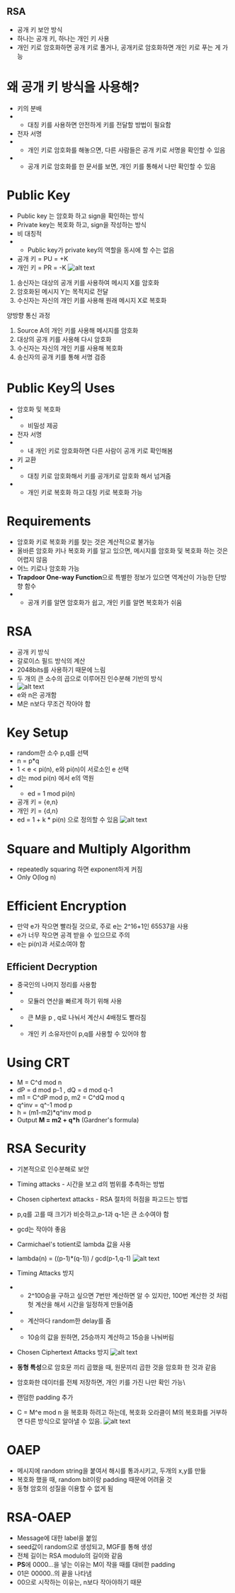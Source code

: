 ## RSA
- 공개 키 보안 방식
- 하나는 공개 키, 하나는 개인 키 사용
- 개인 키로 암호화하면 공개 키로 풀거나, 공개키로 암호화하면 개인 키로 푸는 게 가능

# 왜 공개 키 방식을 사용해?
- 키의 분배
- - 대칭 키를 사용하면 안전하게 키를 전달할 방법이 필요함
- 전자 서명
- - 개인 키로 암호화를 해놓으면, 다른 사람들은 공개 키로 서명을 확인할 수 있음
- - 공개 키로 암호화를 한 문서를 보면, 개인 키를 통해서 나만 확인할 수 있음

# Public Key
- Public key 는 암호화 하고 sign을 확인하는 방식
- Private key는 복호화 하고, sign을 작성하는 방식
- 비 대칭적
- - Public key가 private key의 역할을 동시에 할 수는 없음
- 공개 키 = PU = +K
- 개인 키 = PR = -K
![alt text](image.png)

1. 송신자는 대상의 공개 키를 사용하여 메시지 X를 암호화
2. 암호화된 메시지 Y는 목적지로 전달
3. 수신자는 자신의 개인 키를 사용해 원래 메시지 X로 복호화

양방향 통신 과정
1. Source A의 개인 키를 사용해 메시지를 암호화
2. 대상의 공개 키를 사용해 다시 암호화
3. 수신자는 자신의 개인 키를 사용해 복호화
4. 송신자의 공개 키를 통해 서명 검증

# Public Key의 Uses
- 암호화 및 복호화
- - 비밀성 제공
- 전자 서명
- - 내 개인 키로 암호화하면 다른 사람이 공개 키로 확인해봄
- 키 교환
- - 대칭 키로 암호화해서 키를 공개키로 암호화 해서 넘겨줌
- - 개인 키로 복호화 하고 대칭 키로 복호화 가능

# Requirements
- 암호화 키로 복호화 키를 찾는 것은 계산적으로 불가능
- 올바른 암호화 키나 복호화 키를 알고 있으면, 메시지를 암호화 및 복호화 하는 것은 어렵지 않음
- 어느 키로나 암호화 가능
- **Trapdoor One-way Function**으로 특별한 정보가 있으면 역계산이 가능한 단방향 함수
- - 공개 키를 알면 암호화가 쉽고, 개인 키를 알면 복호화가 쉬움

# RSA
- 공개 키 방식
- 갈로이스 필드 방식의 계산
- 2048bits를 사용하기 때문에 느림
- 두 개의 큰 소수의 곱으로 이루어진 인수분해 기반의 방식
- ![alt text](image-1.png)
- e와 n은 공개함
- M은 n보다 무조건 작아야 함

# Key Setup
- random한 소수 p,q를 선택
- n = p*q
- 1 < e < pi(n), e와 pi(n)이 서로소인 e 선택
- d는 mod pi(n) 에서 e의 역원 
- - ed = 1 mod pi(n)
- 공개 키 = {e,n}
- 개인 키 = {d,n}
- ed = 1 + k * pi(n) 으로 정의할 수 있음
![alt text](image-2.png)

# Square and Multiply Algorithm
- repeatedly squaring 하면 exponent하게 커짐
- Only O(log n)

# Efficient Encryption
- 만약 e가 작으면 빨라질 것으로, 주로 e는 2^16+1인 65537을 사용
- e가 너무 작으면 공격 받을 수 있으므로 주의
- e는 pi(n)과 서로소여야 함 

## Efficient Decryption
- 중국인의 나머지 정리를 사용함
- - 모듈러 연산을 빠르게 하기 위해 사용
- - 큰 M을 p , q로 나눠서 계산시 4배정도 빨라짐
- - 개인 키 소유자만이 p,q를 사용할 수 있어야 함

# Using CRT
- M = C^d mod n 
- dP = d mod p-1 , dQ = d mod q-1
- m1 = C^dP mod p, m2 = C^dQ mod q
- q^inv = q^-1 mod p
- h = (m1-m2)*q^inv mod p
- Output **M = m2 + q*h** (Gardner's formula)

# RSA Security
- 기본적으로 인수분해로 보안
- Timing attacks - 시간을 보고 d의 범위를 추측하는 방법
- Chosen ciphertext attacks - RSA 절차의 허점을 파고드는 방법

- p,q를 고를 때 크기가 비슷하고,p-1과 q-1은 큰 소수여야 함
- gcd는 작아야 좋음
- Carmichael's totient로 lambda 값을 사용
- lambda(n) = ((p-1)*(q-1)) / gcd(p-1,q-1)
![alt text](image-3.png)

- Timing Attacks 방지
- - 2^100승을 구하고 싶으면 7번만 계산하면 알 수 있지만, 100번 계산한 것 처럼 헛 계산을 해서 시간을 일정하게 만들어줌
- - 계산마다 random한 delay를 줌
- - 10승의 값을 원하면, 25승까지 계산하고 15승을 나눠버림

- Chosen Ciphertext Attacks 방지
![alt text](image-4.png)

- **동형 특성**으로 암호문 끼리 곱했을 때, 원문끼리 곱한 것을 암호화 한 것과 같음
- 암호화한 데이터를 전체 저장하면, 개인 키를 가진 나만 확인 가능\
- 랜덤한 padding 추가

- C = M^e mod n 을 복호화 하려고 하는데, 복호화 오라클이 M의 복호화를 거부하면 다른 방식으로 알아낼 수 있음.
![alt text](image-5.png)

# OAEP
- 메시지에 random string을 붙여서 해시를 통과시키고, 두개의 x,y를 만듦
- 복호화 했을 때, random bit이랑 padding 때문에 어려울 것
- 동형 암호의 성질을 이용할 수 없게 됨

# RSA-OAEP
- Message에 대한 label을 붙임
- seed값이 random으로 생성되고, MGF를 통해 생성
- 전체 길이는 RSA modulo의 길이와 같음
- **PS**에 0000...을 넣는 이유는 M이 작을 때를 대비한 padding
- 01은 00000..의 끝을 나타냄
- 00으로 시작하는 이유는, n보다 작아야하기 때문